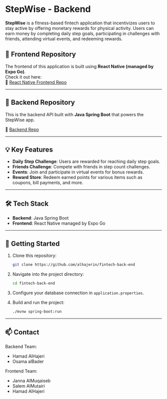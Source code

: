 # StepWise - Backend

**StepWise** is a fitness-based fintech application that incentivizes users to stay active by offering monetary rewards for physical activity. Users can earn money by completing daily step goals, participating in challenges with friends, attending virtual events, and redeeming rewards.

## 📱 Frontend Repository

The frontend of this application is built using **React Native (managed by Expo Go)**.  
Check it out here:  
🔗 [React Native Frontend Repo](https://github.com/jannakam/rn-cornerstone-frontend)

---

## 🔧 Backend Repository

This is the backend API built with **Java Spring Boot** that powers the StepWise app.

🔗 [Backend Repo](https://github.com/alhajerih/fintech-back-end)

---

## 💡 Key Features

- **Daily Step Challenge**: Users are rewarded for reaching daily step goals.
- **Friends Challenge**: Compete with friends in step count challenges.
- **Events**: Join and participate in virtual events for bonus rewards.
- **Reward Store**: Redeem earned points for various items such as coupons, bill payments, and more.

---

## 🛠️ Tech Stack

- **Backend**: Java Spring Boot
- **Frontend**: React Native managed by Expo Go

---

## 🚀 Getting Started

1. Clone this repository:
   ```bash
   git clone https://github.com/alhajerin/fintech-back-end
   ```

2. Navigate into the project directory:
   ```bash
   cd fintech-back-end
   ```

3. Configure your database connection in `application.properties`.

4. Build and run the project:
   ```bash
   ./mvnw spring-boot:run
   ```

---

## 📫 Contact

Backend Team:
- Hamad AlHajeri  
- Osama alBader

Frontend Team:
- Janna AlMuqaiseb  
- Salem AlMutairi
- Hamad AlHajeri 

